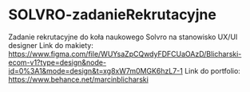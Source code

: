 # SOLVRO-zadanieRekrutacyjne
Zadanie rekrutacyjne do koła naukowego Solvro na stanowisko UX/UI designer
Link do makiety: https://www.figma.com/file/WUYsaZpCQwdyFDFCUaOAzD/Blicharski-ecom-v1?type=design&node-id=0%3A1&mode=design&t=xg8xW7m0MGK6hzL7-1
Link do portfolio: https://www.behance.net/marcinblicharski
